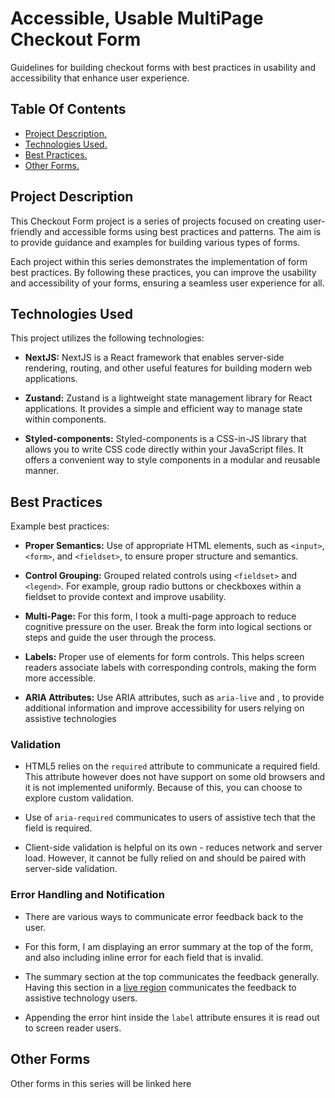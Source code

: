 # Accessible, Usable MultiPage Checkout Form

Guidelines for building checkout forms with best practices in usability and accessibility that enhance user experience.

## Table Of Contents

- [Project Description.](#project-description)
- [Technologies Used.](#technologies-used)
- [Best Practices.](#best-practices)
- [Other Forms.](#other-forms)


## Project Description
This Checkout Form project is a series of projects focused on creating user-friendly and accessible forms using best practices and patterns. The aim is to provide guidance and examples for building various types of forms.

Each project within this series demonstrates the implementation of form best practices. By following these practices, you can improve the usability and accessibility of your forms, ensuring a seamless user experience for all.

## Technologies Used
This project utilizes the following technologies:

- **NextJS:** NextJS is a React framework that enables server-side rendering, routing, and other useful features for building modern web applications.

- **Zustand:** Zustand is a lightweight state management library for React applications. It provides a simple and efficient way to manage state within components.

- **Styled-components:** Styled-components is a CSS-in-JS library that allows you to write CSS code directly within your JavaScript files. It offers a convenient way to style components in a modular and reusable manner.

## Best Practices
Example best practices:
- **Proper Semantics:** Use of appropriate HTML elements, such as `<input>`, `<form>`, and `<fieldset>`, to ensure proper structure and semantics.

- **Control Grouping:** Grouped related controls using `<fieldset>` and `<legend>`. For example, group radio buttons or checkboxes within a fieldset to provide context and improve usability.

- **Multi-Page:** For this form, I took a multi-page approach to reduce cognitive pressure on the user. Break the form into logical sections or steps and guide the user through the process.

- **Labels:** Proper use of <label> elements for form controls. This helps screen readers associate labels with corresponding controls, making the form more accessible.

- **ARIA Attributes:** Use ARIA attributes, such as `aria-live` and , to provide additional information and improve accessibility for users relying on assistive technologies
  
### Validation
- HTML5 relies on the `required` attribute to communicate a required field. This attribute however does not have support on some old browsers and it is not implemented uniformly. Because of this, you can choose to explore custom validation.

- Use of `aria-required` communicates to users of assistive tech that the field is required.

- Client-side validation is helpful on its own - reduces network and server load. However, it cannot be fully relied on and should be paired with server-side validation.
  
### Error Handling and Notification
- There are various ways to communicate error feedback back to the user.

- For this form, I am displaying an error summary at the top of the form, and also including inline error for each field that is invalid.

- The summary section at the top communicates the feedback generally. Having this section in a [live region](https://developer.mozilla.org/en-US/docs/Web/Accessibility/ARIA/ARIA_Live_Regions) communicates the feedback to assistive technology users.
  
- Appending the error hint inside the `label` attribute ensures it is read out to screen reader users.

  
 ## Other Forms
  Other forms in this series will be linked here
